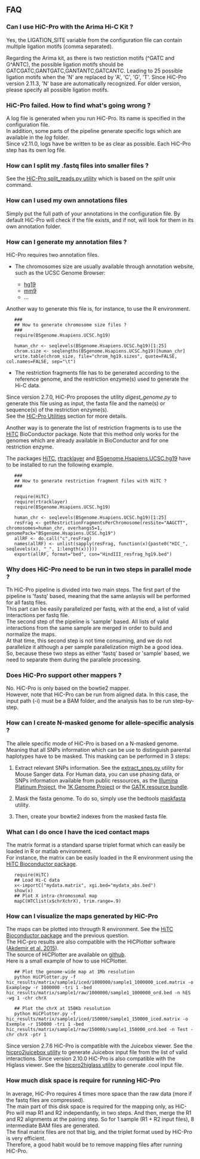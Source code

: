 ## FAQ

### Can I use HiC-Pro with the Arima Hi-C Kit ?

Yes, the LIGATION_SITE variable from the configuration file can contain multiple ligation motifs (comma separated).

Regarding the Arima kit, as there is two restiction motifs (^GATC and G^ANTC), the possible ligation motifs should be GATCGATC,GANTGATC,GANTANTC,GATCANTC.
Leading to 25 possible ligation motifs when the 'N' are replaced by 'A', 'C', 'G', 'T'.
Since HiC-Pro version 2.11.3, 'N' base are automatically recognized.
For older version, please specify all possible ligation motifs.

### HiC-Pro failed. How to find what's going wrong ?

A log file is generated when you run HiC-Pro. Its name is specified in the configuration file.   
In addition, some parts of the pipeline generate specific logs which are available in the *log* folder.  
Since v2.11.0, logs have be written to be as clear as possible. Each HiC-Pro step has its own log file.


### How can I split my .fastq files into smaller files ?

See the [HiC-Pro split_reads.py utility](UTILS.md) which is based on the *split* unix command.

### How can I used my own annotations files

Simply put the full path of your annotations in the configuration file. By default HiC-Pro will check if the file exists, and if not, will look for them in its own annotation folder.

### How can I generate my annotation files ?

HiC-Pro requires two annotation files.

* The chromosomes size are usually available through annotation website, such as the UCSC Genome Browser:

   - [hg19](http://genome-euro.ucsc.edu/cgi-bin/hgTracks?hgsid=13085504&chromInfoPage=)
   - [mm9](http://genome.ucsc.edu/cgi-bin/hgTracks?db=mm9&chromInfoPage=)
   - ...

Another way to generate this file is, for instance, to use the R environment.

```
   ###
   ## How to generate chromosome size files ?
   ###
   require(BSgenome.Hsapiens.UCSC.hg19)

   human_chr <- seqlevels(BSgenome.Hsapiens.UCSC.hg19)[1:25]
   chrom.size <- seqlengths(BSgenome.Hsapiens.UCSC.hg19)[human_chr]
   write.table(chrom_size, file="chrom_hg19.sizes", quote=FALSE, col.names=FALSE, sep="\t")
```

* The restriction fragments file has to be generated according to the reference genome, and the restriction enzyme(s) used to generate the Hi-C data.

Since version 2.7.0, HiC-Pro proposes the utility *digest_genome.py* to generate this file using as input, the fasta file and the name(s) or sequence(s) of the restriction enzyme(s).  
See the [HiC-Pro Utilities](UTILS.md) section for more details.  

Another way is to generate the list of restriction fragments is to use the [HiTC](http://bioconductor.org/packages/release/bioc/html/HiTC.html) BioConductor package.
Note that this method only works for the genomes which are already available in BioConductor and for one restriction enzyme.

The packages [HiTC](http://bioconductor.org/packages/release/bioc/html/HiTC.html), [rtracklayer](http://bioconductor.org/packages/release/bioc/html/rtracklayer.html) and [BSgenome.Hsapiens.UCSC.hg19](http://bioconductor.org/packages/release/data/annotation/html/BSgenome.Hsapiens.UCSC.hg19.html) have to be installed to run the following example.

```
   ###
   ## How to generate restriction fragment files with HiTC ?
   ###

   require(HiTC)
   require(rtracklayer)
   require(BSgenome.Hsapiens.UCSC.hg19)

   human_chr <- seqlevels(BSgenome.Hsapiens.UCSC.hg19)[1:25]
   resFrag <- getRestrictionFragmentsPerChromosome(resSite="AAGCTT", chromosomes=human_chr, overhangs5=1, genomePack="BSgenome.Hsapiens.UCSC.hg19")
   allRF <- do.call("c",resFrag)
   names(allRF) <- unlist(sapply(resFrag, function(x){paste0("HIC_", seqlevels(x), "_", 1:length(x))}))
   export(allRF, format="bed", con="HindIII_resfrag_hg19.bed")
```

### Why does HiC-Pro need to be run in two steps in parallel mode ?

Th HiC-Pro pipeline is divided into two main steps. The first part of the pipeline is 'fastq' based, meaning that the same anlaysis will be performed for all fastq files.  
This part can be easily parallelized per fastq, with at the end, a list of valid interactions per fastq file.  
The second step of the pipeline is 'sample' based. All lists of valid interactions from the same sample are merged in order to build and normalize the maps.  
At that time, this second step is not time consuming, and we do not parallelize it although a per sample parallelization migth be a good idea.  
So, because these two steps as either 'fastq' based or 'sample' based, we need to separate them during the parallele processing.  


### Does HiC-Pro support other mappers ?

No. HiC-Pro is only based on the bowtie2 mapper.  
However, note that HiC-Pro can be run from aligned data. In this case, the input path (-i) must be a BAM folder, and the analysis has to be run step-by-step.


### How can I create N-masked genome for allele-specific analysis ?

The allele specific mode of HiC-Pro is based on a N-masked genome. Meaning that all SNPs information which can be use to distinguish parental haplotypes have to be masked. This masking can be performed in 3 steps:

1. Extract relevant SNPs information. See the [extract_snps.py ](UTILS.md) utility for Mouse Sanger data. For Human data, you can use phasing data, or SNPs information available from public ressources, as the [Illumina Platinum Project](http://www.illumina.com/platinumgenomes/), the [1K Genome Project](http://www.1000genomes.org/) or the [GATK resource bundle](https://www.broadinstitute.org/gatk/guide/article.php?id=1215).

2. Mask the fasta genome. To do so, simply use the bedtools [maskfasta](http://bedtools.readthedocs.org/en/latest/content/tools/maskfasta.html) utility.

3. Then, create your bowtie2 indexes from the masked fasta file.


### What can I do once I have the iced contact maps

The matrix format is a standard sparse triplet format which can easily be loaded in R or matlab environment.  
For instance, the matrix can be easily loaded in the R environment using the [HiTC Bioconductor package](http://bioconductor.org/packages/release/bioc/html/HiTC.html).

```
   require(HiTC)
   ## Load Hi-C data
   x<-importC("mydata.matrix", xgi.bed="mydata_abs.bed")
   show(x)
   ## Plot X intra-chromosomal map
   mapC(HTClist(x$chrXchrX), trim.range=.9)
```

### How can I visualize the maps generated by HiC-Pro

The maps can be plotted into througth R environment. See the [HiTC Bioconductor package](http://bioconductor.org/packages/release/bioc/html/HiTC.html) and the previous question.  
The HiC-pro results are also compatible with the HiCPlotter software ([Akdemir et al. 2015](http://www.genomebiology.com/2015/16/1/198)).  
The source of HiCPlotter are available on [github](https://github.com/kcakdemir/HiCPlotter).  
Here is a small example of how to use HiCPlotter.

```
   ## Plot the genome-wide map at 1Mb resolution
   python HiCPlotter.py -f hic_results/matrix/sample1/iced/1000000/sample1_1000000_iced.matrix -o Examplegw -r 1000000 -tri 1 -bed hic_results/matrix/sample1/raw/1000000/sample1_1000000_ord.bed -n hES -wg 1 -chr chrX

   ## Plot the chrX at 150Kb resolution
   python HiCPlotter.py -f hic_results/matrix/sample1/iced/150000/sample1_150000_iced.matrix -o Exemple -r 150000 -tri 1 -bed hic_results/matrix/sample1/raw/150000/sample1_150000_ord.bed -n Test -chr chrX -ptr 1
```

Since version 2.7.6 HiC-Pro is compatible with the Juicebox viewer. See the [hicpro2juicebox utility](UTILS.md) to generate Juicebox input file from the list of valid interactions.
Since version 2.10.0 HiC-Pro is also compatible with the Higlass viewer. See the [hicpro2higlass utility](UTILS.md) to generate .cool input file.


### How much disk space is require for running HiC-Pro

In average, HiC-Pro requires 4 times more space than the raw data (more if the fastq files are compressed).  
The main part of this disk space is required for the mapping only, as HiC-Pro will map R1 and R2 independantly, in two steps. And then, merge the R1 and R2 alignments at the pairing step. So for 1 sample (R1 + R2 input files), 8 intermediate BAM files are generated.  
The final matrix files are not that big, and the triplet format used by HiC-Pro is very efficient.  
Therefore, a good habit would be to remove mapping files after running HiC-Pro.  
